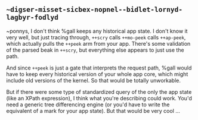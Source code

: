 ## `~digser-misset-sicbex-nopnel--bidlet-lornyd-lagbyr-fodlyd`
~ponnys, I don't think %gall keeps any historical app state. I don't know it very well, but just tracing through, `++scry` calls `++mo-peek` calls `++ap-peek`, which actually pulls the `++peek` arm from your app. There's some validation of the parsed beak in `++scry`, but everything else appears to just use the path.

And since `++peek` is just a gate that interprets the request path, %gall would have to keep every historical version of your whole app core, which might include old versions of the kernel. So that would be totally unworkable.

But if there were some type of standardized query of the only the app state (like an XPath expression), I think what you're describing could work. You'd need a generic tree differencing engine (or you'd have to write the equivalent of a mark for your app state). But that would be very cool ...